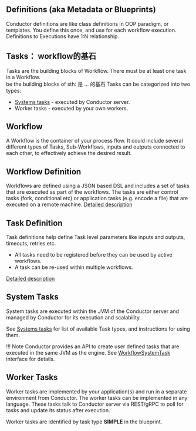 ## Definitions (aka Metadata or Blueprints)
Conductor definitions are like class definitions in OOP paradigm, or templates. You define this once, and use for each workflow execution. Definitions to Executions have 1:N relationship.

## Tasks： workflow的基石
Tasks are the building blocks of Workflow. There must be at least one task in a Workflow.  
be the building blocks of sth: 是 ... 的基石
Tasks can be categorized into two types: 

 * [Systems tasks](../../configuration/systask) - executed by Conductor server.
 * Worker tasks - executed by your own workers.

## Workflow
A Workflow is the container of your process flow. It could include several different types of Tasks, Sub-Workflows, inputs and outputs connected to each other, to effectively achieve the desired result.

## Workflow Definition
Workflows are defined using a JSON based DSL and includes a set of tasks that are executed as part of the workflows.  The tasks are either control tasks (fork, conditional etc) or application tasks (e.g. encode a file) that are executed on a remote machine. [Detailed description](../../configuration/workflowdef)

## Task Definition
Task definitions help define Task level parameters like inputs and outputs, timeouts, retries etc.

* All tasks need to be registered before they can be used by active workflows.
* A task can be re-used within multiple workflows.

[Detailed description](../../configuration/taskdef)

## System Tasks
System tasks are executed within the JVM of the Conductor server and managed by Conductor for its execution and scalability.

See [Systems tasks](../../configuration/systask) for list of available Task types, and instructions for using them.

!!! Note
	Conductor provides an API to create user defined tasks that are executed in the same JVM as the engine.	See [WorkflowSystemTask](https://github.com/Netflix/conductor/blob/dev/core/src/main/java/com/netflix/conductor/core/execution/tasks/WorkflowSystemTask.java) interface for details.

## Worker Tasks
Worker tasks are implemented by your application(s) and run in a separate environment from Conductor. The worker tasks can be implemented in any language.  These tasks talk to Conductor server via REST/gRPC to poll for tasks and update its status after execution.

Worker tasks are identified by task type __SIMPLE__ in the blueprint.

